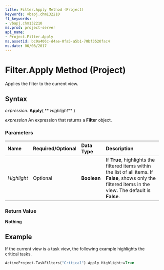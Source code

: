 ```yaml
---
title: Filter.Apply Method (Project)
keywords: vbapj.chm132210
f1_keywords:
- vbapj.chm132210
ms.prod: project-server
api_name:
- Project.Filter.Apply
ms.assetid: bc9a406c-d4ae-0fa5-a5b1-70bf3520fac4
ms.date: 06/08/2017
---
```



# Filter.Apply Method (Project)

Applies the filter to the current view.


## Syntax

 _expression_. **Apply**( ** _Highlight_** )

 _expression_ An expression that returns a **Filter** object.


### Parameters



|**Name**|**Required/Optional**|**Data Type**|**Description**|
|:-----|:-----|:-----|:-----|
| _Highlight_|Optional|**Boolean**|If **True**, highlights the filtered items within the list of all items. If **False**, shows only the filtered items in the view. The default is **False**.|

### Return Value

 **Nothing**


## Example

If the current view is a task view, the following example highlights the critical tasks. 


```vb
ActiveProject.TaskFilters("Critical").Apply Highlight:=True
```


